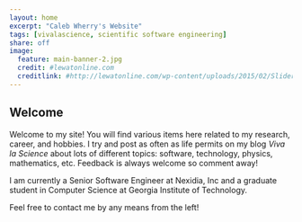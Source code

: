 ```yaml
---
layout: home
excerpt: "Caleb Wherry's Website"
tags: [vivalascience, scientific software engineering]
share: off
image:
  feature: main-banner-2.jpg
  credit: #lewatonline.com
  creditlink: #http://lewatonline.com/wp-content/uploads/2015/02/Slider-Final1-1900x500.jpg
---
```


## Welcome

Welcome to my site! You will find various items here related to my research, career, and hobbies. I try and post as often as life permits on my blog *Viva la Science* about lots of different topics: software, technology, physics, mathematics, etc. Feedback is always welcome so comment away!

I am currently a Senior Software Engineer at Nexidia, Inc and a graduate student in Computer Science at Georgia Institute of Technology.

Feel free to contact me by any means from the left!